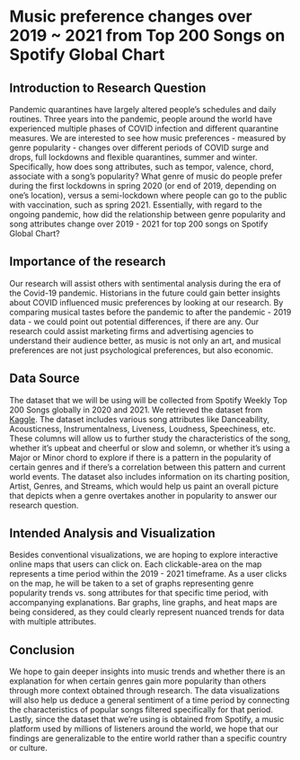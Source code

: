 # Music preference changes over 2019 ~ 2021 from Top 200 Songs on Spotify Global Chart

## Introduction to Research Question

  Pandemic quarantines have largely altered people’s schedules and daily routines. Three years into the pandemic, people around the world have experienced multiple phases of COVID infection and different quarantine measures. We are interested to see how music preferences - measured by genre popularity - changes over different periods of COVID surge and drops, full lockdowns and flexible quarantines, summer and winter. Specifically, how does song attributes, such as tempor, valence, chord, associate with a song’s popularity? What genre of music do people prefer during the first lockdowns in spring 2020 (or end of 2019, depending on one’s location), versus a semi-lockdown where people can go to the public with vaccination, such as spring 2021. Essentially, with regard to the ongoing pandemic, how did the relationship between genre popularity and song attributes change over 2019 - 2021 for top 200 songs on Spotify Global Chart? 

## Importance of the research

  Our research will assist others with sentimental analysis during the era of the Covid-19 pandemic. Historians in the future could gain better insights about COVID influenced music preferences by looking at our research. By comparing musical tastes before the pandemic to after the pandemic - 2019 data - we could point out potential differences, if there are any. Our research could assist marketing firms and advertising agencies to understand their audience better, as music is not only an art, and musical preferences are not just psychological preferences, but also economic. 

## Data Source

  The dataset that we will be using will be collected from Spotify Weekly Top 200 Songs globally in 2020 and 2021. We retrieved the dataset from [Kaggle](https://www.kaggle.com/sashankpillai/spotify-top-200-charts-20202021). The dataset includes various song attributes like Danceability, Acousticness, Instrumentalness, Liveness, Loudness, Speechiness, etc. These columns will allow us to further study the characteristics of the song, whether it’s upbeat and cheerful or slow and solemn, or whether it’s using a Major or Minor chord to explore if there is a pattern in the popularity of certain genres and if there’s a correlation between this pattern and current world events. The dataset also includes information on its charting position, Artist, Genres, and Streams, which would help us paint an overall picture that depicts when a genre overtakes another in popularity to answer our research question.

## Intended Analysis and Visualization

  Besides conventional visualizations, we are hoping to explore interactive online maps that users can click on. Each clickable-area on the map represents a time period within the 2019 - 2021 timeframe. As a user clicks on the map, he will be taken to a set of graphs representing genre popularity trends vs. song attributes for that specific time period, with accompanying explanations. Bar graphs, line graphs, and heat maps are being considered, as they could clearly represent nuanced trends for data with multiple attributes.

## Conclusion

  We hope to gain deeper insights into music trends and whether there is an explanation for when certain genres gain more popularity than others through more context obtained through research. The data visualizations will also help us deduce a general sentiment of a time period by connecting the characteristics of popular songs filtered specifically for that period. Lastly, since the dataset that we’re using is obtained from Spotify, a music platform used by millions of listeners around the world, we hope that our findings are generalizable to the entire world rather than a specific country or culture.


